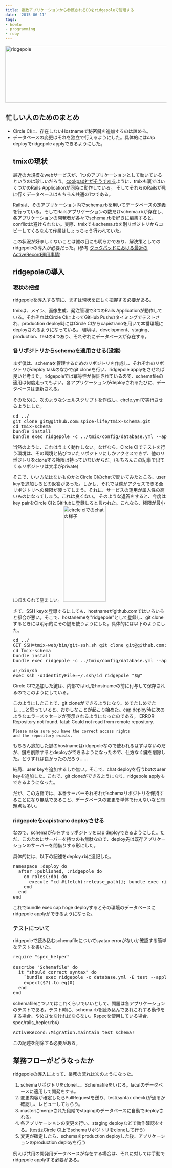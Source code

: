 ```yaml
---
title: 複数アプリケーションから参照されるDBをridgepoleで管理する
date: '2015-06-11'
tags:
- howto
- programming
- ruby
---
```


<a href="http://unasuke.com/wp/wp-content/uploads/2015/06/cb54bc017cda14619a93e81d148884a4.png"><img src="http://unasuke.com/wp/wp-content/uploads/2015/06/cb54bc017cda14619a93e81d148884a4-1024x293.png" alt="ridgepole" width="625" height="179" class="alignnone size-large wp-image-1171" /></a>
<h2>忙しい人のためのまとめ</h2>
<p>
  <ul>
    <li>Circle CIに、存在しないHostnameで秘密鍵を追加するのは諦めろ。</li>
    <li>データベースの変更はそれを独立で行えるようにした。具体的にはcap deployでridgepole applyできるようにした。</li>
</p>
<h2>tmixの現状</h2>
<p>
  最近の大規模なwebサービスが、1つのアプリケーションとして動いているというのは珍しいだろう。<a href="http://techlife.cookpad.com/entry/2014/09/08/093000">cookpad社がそうである</a>ように、<a href"http://tmix.jp">tmix</a>も裏ではいくつかのRails Applicationが同時に動作している。
  そしてそれらのRailsが見に行くデータベースはもちろん共通の1つである。
</p>
<p>
  Railsは、そのアプリケーション内でschema.rbを用いてデータベースの定義を行っている。そしてRailsアプリケーションの数だけschema.rbが存在し、各アプリケーションの開発者が各々でschema.rbを好きに編集すると、conflictは避けられない。実際、tmixでもschema.rbを別リポジトリからコピーしてくるなんて作業はしょっちゅう行われていた。
</p>
<p>
  この状況が好ましくないことは誰の目にも明らかであり、解決策としてのridgepoleの導入が必要だった。(参考 <a href="http://techlife.cookpad.com/entry/2014/08/28/194147">クックパッドにおける最近のActiveRecord運用事情</a>)
</p>
<h2>ridgepoleの導入</h2>
<h3>現状の把握</h3>
<p>
  ridgepoleを導入する前に、まずは現状を正しく把握する必要がある。
</p>
<p>
  tmixは、メイン、画像生成、発注管理で3つのRails Applicationが動作している。それぞれはCircle CIによってGitHub Pushのタイミングでテストされ、production deploy時にはCircle CIからcapistranoを用いて本番環境にdeployされるようになっている。
  環境は、development、staging、production、testの4つあり、それぞれにデータベースが存在する。
</p>
<h3>各リポジトリからschemaを適用させる(没案)</h3>
<p>
  まず僕は、schemaを管理するためのリポジトリを作成し、それぞれのリポジトリがdeploy taskのなかでgit cloneを行い、ridgepole applyをさせれば良いと考えた。ridgepoleでは冪等性が保証されているので、schemafileの適用は何度走ってもよい。各アプリケーションがdeployされるたびに、データベースは更新される。
</p>
<p>
  そのために、次のようなシェルスクリプトを作成し、circle.ymlで実行させるようにした。
   
<pre class="lang:sh decode:true " >cd ../
git clone git@github.com:spice-life/tmix-schema.git
cd tmix-schema
bundle install
bundle exec ridgepole -c ../tmix/config/database.yml --apply</pre> 

  当然のように、これはうまく動作しない。なぜなら、Circle CIでテストを行う環境は、その環境と結びついたリポジトリにしかアクセスできず、他のリポジトリをcloneする権限は持っていないからだ。(もちろんこの記事で出てくるリポジトリは大半がprivate)
</p>
<p>
  そこで、いい方法はないものかとCircle CIのchatで聞いてみたところ、user keyを追加しろとの返答があった。しかし、それでは僕がアクセスできる全リポジトリへの権限が渡ってしまう。それに、サービスの運用が属人性の高いものになってしまう。これは良くない。
  そのような返答をすると、今度はkey pairをCircle CIとGitHubに登録しろと言われた。これなら、権限が最小に抑えられて望ましい。
<a href="http://unasuke.com/wp/wp-content/uploads/2015/06/2305cc5a7feb773c49888cf67f011f15.png"><img src="http://unasuke.com/wp/wp-content/uploads/2015/06/2305cc5a7feb773c49888cf67f011f15-133x300.png" alt="circle ciでのchatの様子" width="133" height="300" class="alignnone size-medium wp-image-1115" /></a>
</p>
<p>
  さて、SSH keyを登録するにしても、hostnameがgithub.comではいろいろと都合が悪い。そこで、hostanemeを"ridgepole"として登録し、git cloneするときには明示的にその鍵を使うようにした。具体的には以下のようにした。
 
<pre class="lang:sh decode:true " >cd ../
GIT_SSH=tmix-web/bin/git-ssh.sh git clone git@github.com:spice-life/tmix-schema.git
cd tmix-schema
bundle install
bundle exec ridgepole -c ../tmix/config/database.yml --apply</pre> 

 
<pre class="lang:sh decode:true " >#!/bin/sh
exec ssh -oIdentityFile=~/.ssh/id_ridgepole "$@"</pre> 

  Circle CIで追加した鍵は、内部ではid_をhostnameの前に付与して保存されるのでこのようにしている。
</p>
<p>
  このようにしたことで、git cloneができるようになり、めでたしめでたし……と思っていると、おかしなことが起こり始めた。cap deploy時に次のようなエラーメッセージが表示されるようになったのである。
  <brockquote>
    ERROR: Repository not found.
    fatal: Could not read from remote repository.

    Please make sure you have the correct access rights
    and the repository exists.
  </brockquote>
  もちろん追加した鍵のhostnameはridgepoleなので使われるはずはないのだが、鍵を削除するとdeployができるようになったので、仕方なく鍵を削除した。どうすれば良かったのだろう……
</p>
<p>
  結局、user keyを追加するしか無い。そこで、chat deployを行うbotのuser keyを追加した。これで、git cloneができるようになり、ridgepole applyもできるようになった。
</p>
<p>
  だが、この方針では、本番サーバーそれぞれがschemaリポジトリを保持することになり無駄であること、データベースの変更を単体で行えないなど問題点も多い。
</p>
<h3>ridgepoleをcapistrano deployさせる</h3>
<p>
  なので、schemaが存在するリポジトリをcap deployできるようにした。ただ、このためにサーバーを持つのも無駄なので、deploy先は既存アプリケーションのサーバーを間借りする形にした。
</p>
<p>
  具体的には、以下の記述をdeploy.rbに追記した。
 
<pre class="lang:ruby decode:true " >namespace :deploy do
  after :published, :ridgepole do
    on roles(:db) do
      execute "cd #{fetch(:release_path)}; bundle exec ridgepole -E #{fetch(:stage)} -c database.yml --apply"
    end
  end
end</pre> 

  これでbundle exec cap hoge deployするとその環境のデータベースにridgepole applyができるようになった。
</p>
<h3>テストについて</h3>
<p>
  ridgepoleで読み込むschemafileについてsyatax errorがないか確認する簡単なテストを書いた。
 
<pre class="lang:ruby decode:true " >require "spec_helper"

describe "Schemafile" do
  it "should correct syntax" do
    `bundle exec ridgepole -c database.yml -E test --apply --dry-run`
    expect($?).to eq(0)
  end
end</pre> 

  schemafileについてはこれくらいでいいとして、問題は各アプリケーションのテストである。テスト時に、schema.rbを読み込んであれこれする動作をする場合、やめさせなければならない。Rspecを使用している場合、spec/rails_hepler.rbの
 
<pre class="lang:ruby decode:true " >ActiveRecord::Migration.maintain_test_schema!</pre> 

この記述を削除する必要がある。
</p>

<h2>業務フローがどうなったか</h2>
<p>
  ridgepoleの導入によって、業務の流れは次のようになった。
</p>
<p>
  <ol>
    <li>schemaリポジトリをcloneし、Schemafileをいじる。lacalのデータベースに適用して開発をする。</li>
    <li>変更内容が確定したらPullRequestを送り、test(syntax check)が通るか確認し、レビューしてもらう。</li>
    <li>masterにmergeされた段階でstagingのデータベースに自動でdeployされる。</li>
    <li>各アプリケーションの変更を行い、staging deployなどで動作確認をする。(testはCircle CI上でschemaリポジトリをcloneして行う)</li>
    <li>変更が確定したら、schemaをproduction deployした後、アプリケーションのproduction deployを行う</li>
  </ol>
</p>
<p>    
    例えば共用の開発用データベースが存在する場合は、それに対しては手動でridgepole applyする必要がある。
</p>
